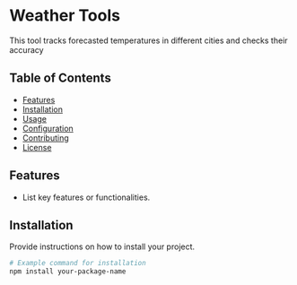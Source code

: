 # Weather Tools

This tool tracks forecasted temperatures in different cities and checks their accuracy

## Table of Contents
- [Features](#features)
- [Installation](#installation)
- [Usage](#usage)
- [Configuration](#configuration)
- [Contributing](#contributing)
- [License](#license)

## Features

- List key features or functionalities.

## Installation

Provide instructions on how to install your project.

```bash
# Example command for installation
npm install your-package-name
